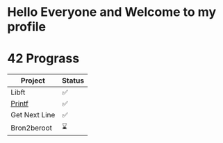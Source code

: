 # Hello Everyone and Welcome to my profile 

# 42 Prograss 

| Project        |      Status      |
|----------------|------------------|
| Libft          |          ✅     |
| [Printf](../amrokamalelsiddig/ft_printf)        |          ✅     |
| Get Next Line  |          ✅     |
| Bron2beroot    |          ⌛      |



